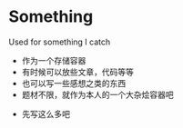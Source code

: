 # Something
Used for something I catch
- 作为一个存储容器
- 有时候可以放些文章，代码等等
- 也可以写一些感想之类的东西
- 题材不限，就作为本人的一个大杂烩容器吧
* 先写这么多吧
